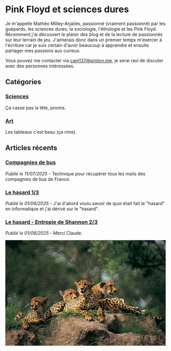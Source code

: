 # Pink Floyd et sciences dures

Je m'appelle Mathéo Milley-Arjaliès, passionné (vraiment passionné) par les guépards, les sciences dures, la sociologie, l'éthologie et les Pink Floyd. Récemment j'ai découvert le plaisir des blog et de la lecture de passionnés sur leur terrain de jeu. J'aimerais donc dans un premier temps m'exercer à l'écriture car je suis certain d'avoir beaucoup à apprendre et ensuite partager mes passions aux curieux.

Vous pouvez me contacter via [cam137@proton.me](mailto:cam137@proton.me), je serai ravi de discuter avec des personnes intéressées.

## Catégories

### [Sciences](./articles/sciences/index.html)
Ça casse pas la tête, promis.

### [Art](./articles/art/index.md)
Les tableaux c'est beau (ça rime).

## Articles récents

### [Compagnies de bus](./articles/sciences/mail_bus.md)
*Publié le 11/07/2025* - Technique pour récupérer tous les mails des compagnies de bus de France.

### [Le hasard 1/3](./articles/sciences/hasard.md)
*Publié le 01/06/2025* - J'ai d'abord voulu savoir de quoi était fait le "hasard" en informatique et j'ai dérivé sur le "hasard".

### [Le hasard - Entropie de Shannon 2/3](./articles/sciences/entropie-shannon.md)
*Publié le 01/06/2025* - Merci Claude.

![guepards](guepards.jpg)

